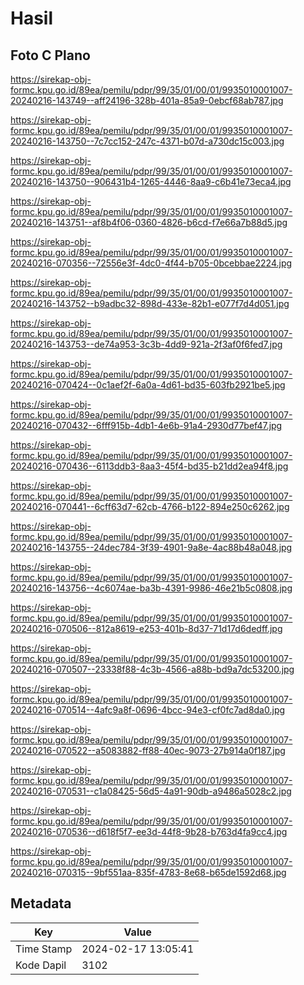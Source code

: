 # Hasil

## Foto C Plano

https://sirekap-obj-formc.kpu.go.id/89ea/pemilu/pdpr/99/35/01/00/01/9935010001007-20240216-143749--aff24196-328b-401a-85a9-0ebcf68ab787.jpg

https://sirekap-obj-formc.kpu.go.id/89ea/pemilu/pdpr/99/35/01/00/01/9935010001007-20240216-143750--7c7cc152-247c-4371-b07d-a730dc15c003.jpg

https://sirekap-obj-formc.kpu.go.id/89ea/pemilu/pdpr/99/35/01/00/01/9935010001007-20240216-143750--906431b4-1265-4446-8aa9-c6b41e73eca4.jpg

https://sirekap-obj-formc.kpu.go.id/89ea/pemilu/pdpr/99/35/01/00/01/9935010001007-20240216-143751--af8b4f06-0360-4826-b6cd-f7e66a7b88d5.jpg

https://sirekap-obj-formc.kpu.go.id/89ea/pemilu/pdpr/99/35/01/00/01/9935010001007-20240216-070356--72556e3f-4dc0-4f44-b705-0bcebbae2224.jpg

https://sirekap-obj-formc.kpu.go.id/89ea/pemilu/pdpr/99/35/01/00/01/9935010001007-20240216-143752--b9adbc32-898d-433e-82b1-e077f7d4d051.jpg

https://sirekap-obj-formc.kpu.go.id/89ea/pemilu/pdpr/99/35/01/00/01/9935010001007-20240216-143753--de74a953-3c3b-4dd9-921a-2f3af0f6fed7.jpg

https://sirekap-obj-formc.kpu.go.id/89ea/pemilu/pdpr/99/35/01/00/01/9935010001007-20240216-070424--0c1aef2f-6a0a-4d61-bd35-603fb2921be5.jpg

https://sirekap-obj-formc.kpu.go.id/89ea/pemilu/pdpr/99/35/01/00/01/9935010001007-20240216-070432--6fff915b-4db1-4e6b-91a4-2930d77bef47.jpg

https://sirekap-obj-formc.kpu.go.id/89ea/pemilu/pdpr/99/35/01/00/01/9935010001007-20240216-070436--6113ddb3-8aa3-45f4-bd35-b21dd2ea94f8.jpg

https://sirekap-obj-formc.kpu.go.id/89ea/pemilu/pdpr/99/35/01/00/01/9935010001007-20240216-070441--6cff63d7-62cb-4766-b122-894e250c6262.jpg

https://sirekap-obj-formc.kpu.go.id/89ea/pemilu/pdpr/99/35/01/00/01/9935010001007-20240216-143755--24dec784-3f39-4901-9a8e-4ac88b48a048.jpg

https://sirekap-obj-formc.kpu.go.id/89ea/pemilu/pdpr/99/35/01/00/01/9935010001007-20240216-143756--4c6074ae-ba3b-4391-9986-46e21b5c0808.jpg

https://sirekap-obj-formc.kpu.go.id/89ea/pemilu/pdpr/99/35/01/00/01/9935010001007-20240216-070506--812a8619-e253-401b-8d37-71d17d6dedff.jpg

https://sirekap-obj-formc.kpu.go.id/89ea/pemilu/pdpr/99/35/01/00/01/9935010001007-20240216-070507--23338f88-4c3b-4566-a88b-bd9a7dc53200.jpg

https://sirekap-obj-formc.kpu.go.id/89ea/pemilu/pdpr/99/35/01/00/01/9935010001007-20240216-070514--4afc9a8f-0696-4bcc-94e3-cf0fc7ad8da0.jpg

https://sirekap-obj-formc.kpu.go.id/89ea/pemilu/pdpr/99/35/01/00/01/9935010001007-20240216-070522--a5083882-ff88-40ec-9073-27b914a0f187.jpg

https://sirekap-obj-formc.kpu.go.id/89ea/pemilu/pdpr/99/35/01/00/01/9935010001007-20240216-070531--c1a08425-56d5-4a91-90db-a9486a5028c2.jpg

https://sirekap-obj-formc.kpu.go.id/89ea/pemilu/pdpr/99/35/01/00/01/9935010001007-20240216-070536--d618f5f7-ee3d-44f8-9b28-b763d4fa9cc4.jpg

https://sirekap-obj-formc.kpu.go.id/89ea/pemilu/pdpr/99/35/01/00/01/9935010001007-20240216-070315--9bf551aa-835f-4783-8e68-b65de1592d68.jpg


## Metadata

| Key        | Value               |
| ---------- | ------------------- |
| Time Stamp | 2024-02-17 13:05:41 |
| Kode Dapil | 3102                |



